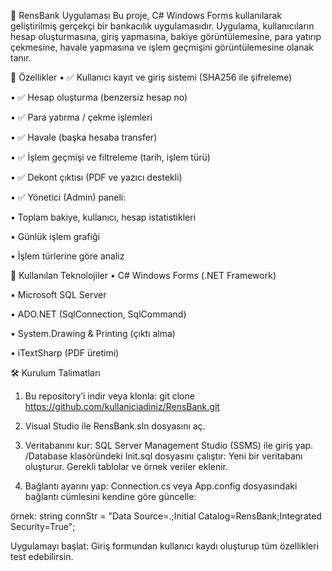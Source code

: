 🏦 RensBank Uygulaması
Bu proje, C# Windows Forms kullanılarak geliştirilmiş gerçekçi bir bankacılık uygulamasıdır. Uygulama, kullanıcıların hesap oluşturmasına, giriş yapmasına, bakiye görüntülemesine, para yatırıp çekmesine, havale yapmasına ve işlem geçmişini görüntülemesine olanak tanır.

🚀 Özellikler
• ✅ Kullanıcı kayıt ve giriş sistemi (SHA256 ile şifreleme)

• ✅ Hesap oluşturma (benzersiz hesap no)

• ✅ Para yatırma / çekme işlemleri

• ✅ Havale (başka hesaba transfer)

• ✅ İşlem geçmişi ve filtreleme (tarih, işlem türü)

• ✅ Dekont çıktısı (PDF ve yazıcı destekli)

• ✅ Yönetici (Admin) paneli:

  • Toplam bakiye, kullanıcı, hesap istatistikleri

  • Günlük işlem grafiği

  • İşlem türlerine göre analiz


🧩 Kullanılan Teknolojiler
• C# Windows Forms (.NET Framework)

• Microsoft SQL Server

• ADO.NET (SqlConnection, SqlCommand)

• System.Drawing & Printing (çıktı alma)

• iTextSharp (PDF üretimi)

🛠️ Kurulum Talimatları

1. Bu repository’i indir veya klonla:
  git clone https://github.com/kullaniciadiniz/RensBank.git

2. Visual Studio ile RensBank.sln dosyasını aç.
  
3. Veritabanını kur:
   SQL Server Management Studio (SSMS) ile giriş yap.
   /Database klasöründeki Init.sql dosyasını çalıştır:
   Yeni bir veritabanı oluşturur.
   Gerekli tablolar ve örnek veriler eklenir.

4. Bağlantı ayarını yap:
    Connection.cs veya App.config dosyasındaki bağlantı cümlesini kendine göre güncelle:

örnek:
    string connStr = "Data Source=.;Initial Catalog=RensBank;Integrated Security=True";
    
Uygulamayı başlat:
    Giriş formundan kullanıcı kaydı oluşturup tüm özellikleri test edebilirsin.






  
